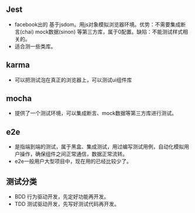 ## Jest 
- facebook出的 基于jsdom。用js对象模拟浏览器环境。优势：不需要集成断言(chai) mock数据(sinon) 等第三方库，属于0配置。缺陷：不能测试样式相关的。
- 适合测一些类库。

## karma
- 可以把测试泡在真正的浏览器上，可以测试ui组件库

## mocha
- 提供了一个测试环境，可以集成断言、mock数据等第三方库进行测试。

## e2e
- 是指端到端的测试，属于黑盒、集成测试，用过编写测试用例，自动化模拟用户操作，确保组件之间正常通信，数据正常流转。
- e2e一般用户大型项目中，现在用的已经比较少了。

## 测试分类
- BDD 行为驱动开发，先定好功能再开发。
- TDD 测试驱动开发，先写好测试代码再开发。

